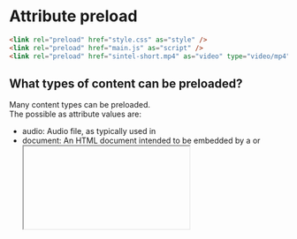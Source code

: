 # Attribute preload

```html
<link rel="preload" href="style.css" as="style" />
<link rel="preload" href="main.js" as="script" />
<link rel="preload" href="sintel-short.mp4" as="video" type="video/mp4" />
``` 

## What types of content can be preloaded?

Many content types can be preloaded.  
The possible as attribute values are:
-   audio: Audio file, as typically used in <audio>.
-   document: An HTML document intended to be embedded by a <frame> or <iframe>.
-   embed: A resource to be embedded inside an <embed> element.
-   fetch: Resource to be accessed by a fetch or XHR request, such as an ArrayBuffer, WebAssembly binary, or JSON file.
-   font: Font file.
-   image: Image file.
-   object: A resource to be embedded inside an <object> element.
-   script: JavaScript file.
-   style: CSS stylesheet.
-   track: WebVTT file.
-   worker: A JavaScript web worker or shared worker.
-   video: Video file, as typically used in <video>

## Including media

```html
  <link
    rel="preload"
    href="bg-image-narrow.png"
    as="image"
    media="(max-width: 600px)" />
  <link
    rel="preload"
    href="bg-image-wide.png"
    as="image"
    media="(min-width: 601px)" />
```
